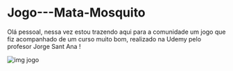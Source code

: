 # Jogo---Mata-Mosquito
Olá pessoal, nessa vez estou trazendo aqui para a comunidade um jogo que fiz acompanhado de um curso muito bom, realizado na Udemy pelo profesor Jorge Sant Ana ! 

![img jogo](https://user-images.githubusercontent.com/76621748/108005700-26d45200-6fd8-11eb-9700-2fbc78f6dcbd.jpg)
